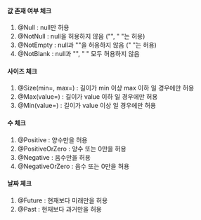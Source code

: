 
#### 값 존재 여부 체크  
1) @Null     : null만 허용  
2) @NotNull  : null을 허용하지 않음 ("", " "는 허용)  
3) @NotEmpty : null과 ""을 허용하지 않음 (" "는 허용)  
4) @NotBlank : null과 "", " " 모두 허용하지 않음  

#### 사이즈 체크
   1) @Size(min=, max=) : 길이가 min 이상 max 이하 일 경우에만 허용  
   2) @Max(value=)      : 길이가 value 이하 일 경우에만 허용 
   3) @Min(value=)      : 길이가 value 이상 일 경우에만 허용  
#### 수 체크  
   1) @Positive       : 양수만을 허용  
   2) @PositiveOrZero : 양수 또는 0만을 허용  
   3) @Negative       : 음수만을 허용  
   4) @NegativeOrZero : 음수 또는 0만을 허용  
   
#### 날짜 체크  
   1) @Future : 현재보다 미래만을 허용  
   2) @Past   : 현재보다 과거만을 허용